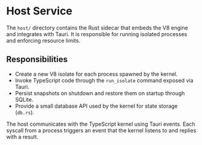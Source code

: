 # Host Service

The `host/` directory contains the Rust sidecar that embeds the V8 engine and integrates with Tauri. It is responsible for running isolated processes and enforcing resource limits.

## Responsibilities

- Create a new V8 isolate for each process spawned by the kernel.
- Invoke TypeScript code through the `run_isolate` command exposed via Tauri.
- Persist snapshots on shutdown and restore them on startup through SQLite.
- Provide a small database API used by the kernel for state storage (`db.rs`).

The host communicates with the TypeScript kernel using Tauri events. Each syscall from a process triggers an event that the kernel listens to and replies with a result.

